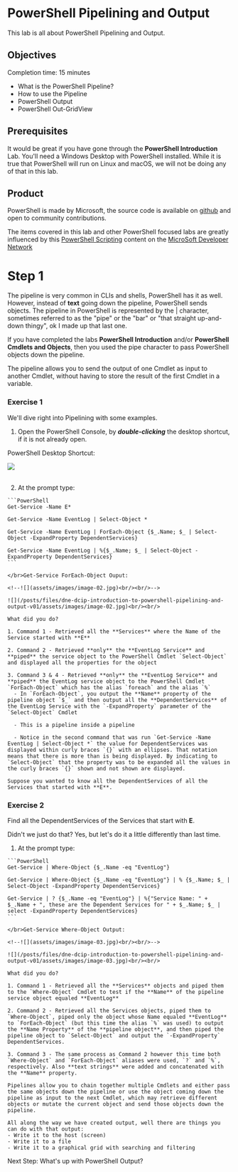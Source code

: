 # PowerShell Pipelining and Output

This lab is all about PowerShell Pipelining and Output.

## Objectives

Completion time: 15 minutes

  - What is the PowerShell Pipeline?
  - How to use the Pipeline
  - PowerShell Output
  - PowerShell Out-GridView

## Prerequisites

It would be great if you have gone through the **PowerShell Introduction** Lab. You'll need a Windows Desktop with PowerShell installed. While it is true that PowerShell will run on Linux and macOS, we will not be doing any of that in this lab.

## Product

PowerShell is made by Microsoft, the source code is available on [github](https://github.com/powershell/powershell) and open to community contributions.

The items covered in this lab and other PowerShell focused labs are greatly influenced by this [PowerShell Scripting](https://msdn.microsoft.com/en-us/powershell/scripting/powershell-scripting) content on the [MicroSoft Developer Network](https://msdn.microsoft.com/en-us/default.aspx)

# Step 1

The pipeline is very common in CLIs and shells, PowerShell has it as well. However, instead of **text** going down the pipeline, PowerShell sends objects. The pipeline in PowerShell is represented by the | character, sometimes referred to as the "pipe" or the "bar" or "that straight up-and-down thingy", ok I made up that last one.

If you have completed the labs **PowerShell Introduction** and/or **PowerShell Cmdlets and Objects**, then you used the pipe character to pass PowerShell objects down the pipeline.

The pipeline allows you to send the output of one Cmdlet as input to another Cmdlet, without having to store the result of the first Cmdlet in a variable.

### Exercise 1

We'll dive right into Pipelining with some examples.

  1. Open the PowerShell Console, by ***double-clicking*** the desktop shortcut, if it is not already open.

  PowerShell Desktop Shortcut:

  <!--![](assets/images/image-01.jpg)<br/><br/>-->

  ![](/posts/files/dne-dcip-introduction-to-powershell-pipelining-and-output-v01/assets/images/image-01.jpg)<br/><br/>

  2. At the prompt type:

    ```PowerShell
    Get-Service -Name E*

    Get-Service -Name EventLog | Select-Object *

    Get-Service -Name EventLog | ForEach-Object {$_.Name; $_ | Select-Object -ExpandProperty DependentServices}

    Get-Service -Name EventLog | %{$_.Name; $_ | Select-Object -ExpandProperty DependentServices}
    ```

    </br>Get-Service ForEach-Object Ouput:

    <!--![](assets/images/image-02.jpg)<br/><br/>-->

    ![](/posts/files/dne-dcip-introduction-to-powershell-pipelining-and-output-v01/assets/images/image-02.jpg)<br/><br/>

    What did you do?

    1. Command 1 - Retrieved all the **Services** where the Name of the Service started with **E**

    2. Command 2 - Retrieved **only** the **EventLog Service** and **piped** the service object to the PowerShell Cmdlet `Select-Object` and displayed all the properties for the object

    3. Command 3 & 4 - Retrieved **only** the **EventLog Service** and **piped** the EventLog service object to the PowerShell Cmdlet `ForEach-Object` which has the alias `foreach` and the alias `%`
      - In `ForEach-Object`, you output the **Name** property of the pipeline object `$_` and then output all the **DependentServices** of the EventLog Service with the `-ExpandProperty` parameter of the `Select-Object` Cmdlet

      - This is a pipeline inside a pipeline

      - Notice in the second command that was run `Get-Service -Name EventLog | Select-Object *` the value for DependentServices was displayed within curly braces `{}` with an ellipses. That notation means that there is more than is being displayed. By indicating to `Select-Object` that the property was to be expanded all the values in the curly braces `{}` shown and not shown are displayed.

    Suppose you wanted to know all the DependentServices of all the Services that started with **E**.

### Exercise 2

Find all the DependentServices of the Services that start with **E**.

Didn't we just do that? Yes, but let's do it a little differently than last time.

  1. At the prompt type:

    ```PowerShell
    Get-Service | Where-Object {$_.Name -eq "EventLog"}

    Get-Service | Where-Object {$_.Name -eq "EventLog"} | % {$_.Name; $_ | Select-Object -ExpandProperty DependentServices}

    Get-Service | ? {$_.Name -eq "EventLog"} | %{"Service Name: " + $_.Name + ", these are the Dependent Services for " + $_.Name; $_ | select -ExpandProperty DependentServices}
    ```

    </br>Get-Service Where-Object Output:

    <!--![](assets/images/image-03.jpg)<br/><br/>-->

    ![](/posts/files/dne-dcip-introduction-to-powershell-pipelining-and-output-v01/assets/images/image-03.jpg)<br/><br/>

    What did you do?

    1. Command 1 - Retrieved all the **Services** objects and piped them to the `Where-Object` Cmdlet to test if the **Name** of the pipeline service object equaled **EventLog**

    2. Command 2 - Retrieved all the Services objects, piped them to `Where-Object`, piped only the object whose Name equaled **EventLog** to `ForEach-Object` (but this time the alias `%` was used) to output the **Name Property** of the **pipeline object**, and then piped the pipeline object to `Select-Object` and output the `-ExpandProperty` DependentServices.

    3. Command 3 - The same process as Command 2 however this time both `Where-Object` and `ForEach-Object` aliases were used, `?` and `%`, respectively. Also **text strings** were added and concatenated with the **Name** property.

    Pipelines allow you to chain together multiple Cmdlets and either pass the same objects down the pipeline or use the object coming down the pipeline as input to the next Cmdlet, which may retrieve different objects or mutate the current object and send those objects down the pipeline.

    All along the way we have created output, well there are things you can do with that output:    
    - Write it to the host (screen)   
    - Write it to a file
    - Write it to a graphical grid with searching and filtering

Next Step: What's up with PowerShell Output?
